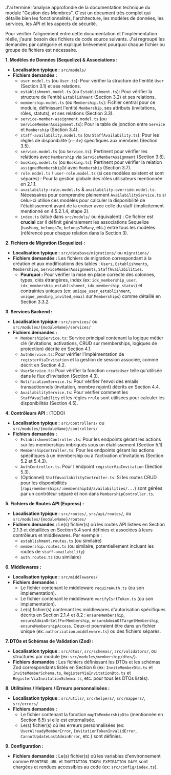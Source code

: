 J'ai terminé l'analyse approfondie de la documentation technique du module "Gestion des Membres". C'est un document très complet qui détaille bien les fonctionnalités, l'architecture, les modèles de données, les services, les API et les aspects de sécurité.

Pour vérifier l'alignement entre cette documentation et l'implémentation réelle, j'aurai besoin des fichiers de code source suivants. J'ai regroupé les demandes par catégorie et expliqué brièvement pourquoi chaque fichier ou groupe de fichiers est nécessaire.

**1. Modèles de Données (Sequelize) & Associations :**
*   **Localisation typique :** `src/models/`
*   **Fichiers demandés :**
    *   `user.model.ts` (ou `User.ts`): Pour vérifier la structure de l'entité `User` (Section 3.1) et ses relations.
    *   `establishment.model.ts` (ou `Establishment.ts`): Pour vérifier la structure de l'entité `Establishment` (Section 3.2) et ses relations.
    *   `membership.model.ts` (ou `Membership.ts`): Fichier central pour ce module, définissant l'entité `Membership`, ses attributs (invitations, rôles, statuts), et ses relations (Section 3.3).
    *   `service-member-assignment.model.ts` (ou `ServiceMemberAssignment.ts`): Pour la table de jonction entre `Service` et `Membership` (Section 3.4).
    *   `staff-availability.model.ts` (ou `StaffAvailability.ts`): Pour les règles de disponibilité (`rrule`) spécifiques aux membres (Section 3.5).
    *   `service.model.ts` (ou `Service.ts`): Pertinent pour vérifier les relations avec `Membership` via `ServiceMemberAssignment` (Section 3.6).
    *   `booking.model.ts` (ou `Booking.ts`): Pertinent pour vérifier la relation `assignedMembershipId` avec `Membership` (Section 3.7).
    *   `role.model.ts` / `user-role.model.ts` (si ces modèles existent et sont séparés) : Pour la gestion globale des rôles utilisateurs mentionnée en 2.1.1.
    *   `availability-rule.model.ts` & `availability-override.model.ts`: Nécessaires pour comprendre pleinement `AvailabilityService.ts` si celui-ci utilise ces modèles pour calculer la disponibilité de l'établissement avant de la croiser avec celle du staff (implicitement mentionné en 4.5.2.1.4, étape 2).
    *   `index.ts` (situé dans `src/models/` ou équivalent) : Ce fichier est **crucial** car il définit généralement les associations Sequelize (`hasMany`, `belongsTo`, `belongsToMany`, etc.) entre tous les modèles (référencé pour chaque relation dans la Section 3).

**2. Fichiers de Migration (Sequelize) :**
*   **Localisation typique :** `src/database/migrations/` ou `migrations/`
*   **Fichiers demandés :** Les fichiers de migration correspondant à la création et aux modifications des tables : `Users`, `Establishments`, `Memberships`, `ServiceMemberAssignments`, `StaffAvailabilities`.
    *   **Pourquoi :** Pour vérifier la mise en place correcte des colonnes, types, clés étrangères, index (ex: `idx_membership_user`, `idx_membership_establishment`, `idx_membership_status`) et contraintes uniques (ex: `unique_user_establishment`, `unique_pending_invited_email` sur `Memberships`) comme détaillé en Section 3.3.2.

**3. Services Backend :**
*   **Localisation typique :** `src/services/` ou `src/modules/{moduleName}/services/`
*   **Fichiers demandés :**
    *   `MembershipService.ts`: Service principal contenant la logique métier clé (invitations, activations, CRUD sur memberships, logiques de protection) décrite en Section 4.1.
    *   `AuthService.ts`: Pour vérifier l'implémentation de `registerViaInvitation` et la gestion de session associée, comme décrit en Section 4.2.
    *   `UserService.ts`: Pour vérifier la fonction `createUser` telle qu'utilisée dans le flux d'invitation (Section 4.3).
    *   `NotificationService.ts`: Pour vérifier l'envoi des emails transactionnels (invitation, membre rejoint) décrits en Section 4.4.
    *   `AvailabilityService.ts`: Pour vérifier comment les `StaffAvailability` et les règles `rrule` sont utilisées pour calculer les disponibilités (Section 4.5).

**4. Contrôleurs API :** (TODO)
*   **Localisation typique :** `src/controllers/` ou `src/modules/{moduleName}/controllers/`
*   **Fichiers demandés :**
    *   `EstablishmentController.ts`: Pour les endpoints gérant les actions sur les memberships imbriqués sous un établissement (Section 5.1).
    *   `MembershipController.ts`: Pour les endpoints gérant les actions spécifiques à un membership ou à l'activation d'invitations (Section 5.2 et 5.4.3).
    *   `AuthController.ts`: Pour l'endpoint `registerViaInvitation` (Section 5.3).
    *   (Optionnel) `StaffAvailabilityController.ts`: Si les routes CRUD pour les disponibilités (`/api/memberships/:membershipId/availabilities/...`) sont gérées par un contrôleur séparé et non dans `MembershipController.ts`.

**5. Fichiers de Routes API (Express) :**
*   **Localisation typique :** `src/routes/`, `src/api/routes/`, ou `src/modules/{moduleName}/routes/`
*   **Fichiers demandés :** Le(s) fichier(s) où les routes API listées en Section 2.1.3 et détaillées en Section 5.4 sont définies et associées à leurs contrôleurs et middlewares. Par exemple :
    *   `establishment.routes.ts` (ou similaire)
    *   `membership.routes.ts` (ou similaire, potentiellement incluant les routes de `staff-availability`)
    *   `auth.routes.ts` (ou similaire)

**6. Middlewares :**
*   **Localisation typique :** `src/middlewares/`
*   **Fichiers demandés :**
    *   Le fichier contenant le middleware `requireAuth.ts` (ou son implémentation).
    *   Le fichier contenant le middleware `verifyCsrfToken.ts` (ou son implémentation).
    *   Le(s) fichier(s) contenant les middlewares d'autorisation spécifiques décrits en Section 2.1.4 et 8.2 : `ensureMembership`, `ensureAdminOrSelfForMembership`, `ensureAdminOfTargetMembership`, `ensureMembershipAccess`. Ceux-ci pourraient être dans un fichier unique (ex: `authorization.middleware.ts`) ou des fichiers séparés.

**7. DTOs et Schémas de Validation (Zod) :**
*   **Localisation typique :** `src/dtos/`, `src/schemas/`, `src/validators/`, ou structurés par module (ex: `src/modules/membership/dtos/`).
*   **Fichiers demandés :** Les fichiers définissant les DTOs et les schémas Zod correspondants listés en Section 6 (ex: `InviteMemberDto.ts` et `InviteMemberSchema.ts`, `RegisterViaInvitationDto.ts` et `RegisterViaInvitationSchema.ts`, etc. pour tous les DTOs listés).

**8. Utilitaires / Helpers / Erreurs personnalisées :**
*   **Localisation typique :** `src/utils/`, `src/helpers/`, `src/mappers/`, `src/errors/`
*   **Fichiers demandés :**
    *   Le fichier contenant la fonction `mapToMembershipDto` (mentionnée en Section 6.5) si elle est externalisée.
    *   Le(s) fichier(s) où les erreurs personnalisées (ex: `UserAlreadyMemberError`, `InvitationTokenInvalidError`, `CannotUpdateLastAdminError`, etc.) sont définies.

**9. Configuration :**
*   **Fichiers demandés :** Le(s) fichier(s) où les variables d'environnement comme `FRONTEND_URL` et `INVITATION_TOKEN_EXPIRATION_DAYS` sont chargées et rendues accessibles au code (ex: `src/config/index.ts`).